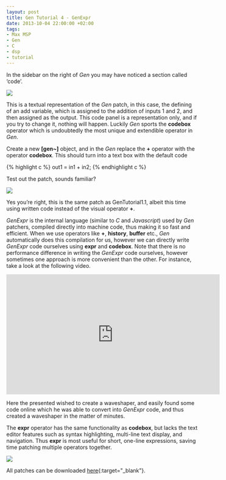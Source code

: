 ```yaml
---
layout: post
title: Gen Tutorial 4 - GenExpr
date: 2013-10-04 22:00:00 +02:00
tags:
- Max MSP
- Gen
- C
- dsp
- tutorial
---
```

In the sidebar on the right of *Gen* you may have noticed a section called ‘code’.

![]({{site.url}}/assets/images/posts/2013/13-10-04/01.png)

This is a textual representation of the *Gen* patch, in this case, the defining of an add variable, which is assigned to the addition of inputs 1 and 2, and then assigned as the output. This code panel is a representation only, and if you try to change it, nothing will happen. Luckily *Gen* sports the **codebox** operator which is undoubtedly the most unique and extendible operator in *Gen*.

Create a new **[gen~]** object, and in the *Gen* replace the **+** operator with the operator **codebox**. This should turn into a text box with the default code

{% highlight c %}
out1 = in1 + in2;
{% endhighlight c %}

Test out the patch, sounds familiar?

![]({{site.url}}/assets/images/posts/2013/13-10-04/02.png)

Yes you’re right, this is the same patch as GenTutorial1.1, albeit this time using written code instead of the visual operator **+**.

*GenExpr* is the internal language (similar to *C* and *Javascript*) used by *Gen* patchers, compiled directly into machine code, thus making it so fast and efficient. When we use operators like **+**, **history**, **buffer** etc., *Gen* automatically does this compilation for us, however we can directly write *GenExpr* code ourselves using **expr** and **codebox**. Note that there is no performance difference in writing the *GenExpr* code ourselves, however sometimes one approach is more convenient than the other. For instance, take a look at the following video.

<iframe width="560" height="315" src="https://www.youtube.com/embed/OwHfkoAj2-U" frameborder="0" allow="autoplay; encrypted-media" allowfullscreen></iframe>
<p></p>

Here the presented wished to create a waveshaper, and easily found some code online which he was able to convert into *GenExpr* code, and thus created a waveshaper in the matter of minutes.

The **expr** operator has the same functionality as **codebox**, but lacks the text editor features such as syntax highlighting, multi-line text display, and navigation. Thus **expr** is most useful for short, one-line expressions, saving time patching multiple operators together.

![]({{site.url}}/assets/images/posts/2013/13-10-04/03.png)

All patches can be downloaded [here](https://drive.google.com/open?id=1eQuAESTleCjDFjV-H-fqKs-8Tg3E7oU5){:target="_blank"}.